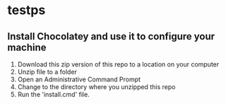 # testps

## Install Chocolatey and use it to configure your machine
1. Download this zip version of this repo to a location on your computer
2. Unzip file to a folder
3. Open an Administrative Command Prompt
4. Change to the directory where you unzipped this repo
5. Run the 'install.cmd' file.
